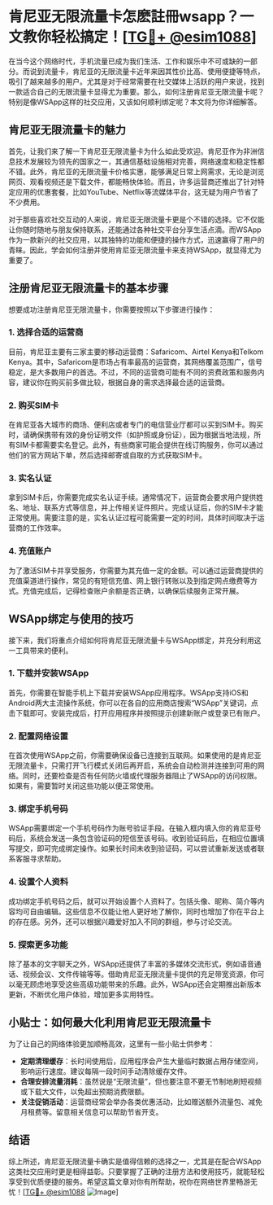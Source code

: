 # 肯尼亚无限流量卡怎麽註冊wsapp？一文教你轻松搞定！[[TG💪+ @esim1088](https://t.me/s/esim1088)]

在当今这个网络时代，手机流量已成为我们生活、工作和娱乐中不可或缺的一部分。而说到流量卡，肯尼亚的无限流量卡近年来因其性价比高、使用便捷等特点，吸引了越来越多的用户。尤其是对于经常需要在社交媒体上活跃的用户来说，找到一款适合自己的无限流量卡显得尤为重要。那么，如何注册肯尼亚无限流量卡呢？特别是像WSApp这样的社交应用，又该如何顺利绑定呢？本文将为你详细解答。

## 肯尼亚无限流量卡的魅力

首先，让我们来了解一下肯尼亚无限流量卡为什么如此受欢迎。肯尼亚作为非洲信息技术发展较为领先的国家之一，其通信基础设施相对完善，网络速度和稳定性都不错。此外，肯尼亚的无限流量卡价格实惠，能够满足日常上网需求，无论是浏览网页、观看视频还是下载文件，都能畅快体验。而且，许多运营商还推出了针对特定应用的优惠套餐，比如YouTube、Netflix等流媒体平台，这无疑为用户节省了不少费用。

对于那些喜欢社交互动的人来说，肯尼亚无限流量卡更是个不错的选择。它不仅能让你随时随地与朋友保持联系，还能通过各种社交平台分享生活点滴。而WSApp作为一款新兴的社交应用，以其独特的功能和便捷的操作方式，迅速赢得了用户的青睐。因此，学会如何注册并使用肯尼亚无限流量卡来支持WSApp，就显得尤为重要了。

## 注册肯尼亚无限流量卡的基本步骤

想要成功注册肯尼亚无限流量卡，你需要按照以下步骤进行操作：

### 1. 选择合适的运营商

目前，肯尼亚主要有三家主要的移动运营商：Safaricom、Airtel Kenya和Telkom Kenya。其中，Safaricom是市场占有率最高的运营商，其网络覆盖范围广，信号稳定，是大多数用户的首选。不过，不同的运营商可能有不同的资费政策和服务内容，建议你在购买前多做比较，根据自身的需求选择最合适的运营商。

### 2. 购买SIM卡

在肯尼亚各大城市的商场、便利店或者专门的电信营业厅都可以买到SIM卡。购买时，请确保携带有效的身份证明文件（如护照或身份证），因为根据当地法规，所有SIM卡都需要实名登记。此外，有些商家可能会提供在线订购服务，你可以通过他们的官方网站下单，然后选择邮寄或自取的方式获取SIM卡。

### 3. 实名认证

拿到SIM卡后，你需要完成实名认证手续。通常情况下，运营商会要求用户提供姓名、地址、联系方式等信息，并上传相关证件照片。完成认证后，你的SIM卡才能正常使用。需要注意的是，实名认证过程可能需要一定的时间，具体时间取决于运营商的工作效率。

### 4. 充值账户

为了激活SIM卡并享受服务，你需要为其充值一定的金额。可以通过运营商提供的充值渠道进行操作，常见的有短信充值、网上银行转账以及到指定网点缴费等方式。充值完成后，记得检查账户余额是否正确，以确保后续服务正常开展。

## WSApp绑定与使用的技巧

接下来，我们将重点介绍如何将肯尼亚无限流量卡与WSApp绑定，并充分利用这一工具带来的便利。

### 1. 下载并安装WSApp

首先，你需要在智能手机上下载并安装WSApp应用程序。WSApp支持iOS和Android两大主流操作系统，你可以在各自的应用商店搜索“WSApp”关键词，点击下载即可。安装完成后，打开应用程序并按照提示创建新账户或登录已有账户。

### 2. 配置网络设置

在首次使用WSApp之前，你需要确保设备已连接到互联网。如果使用的是肯尼亚无限流量卡，只需打开飞行模式关闭后再开启，系统会自动检测并连接到可用的网络。同时，还要检查是否有任何防火墙或代理服务器阻止了WSApp的访问权限。如果有，需要暂时关闭这些功能以便正常使用。

### 3. 绑定手机号码

WSApp需要绑定一个手机号码作为账号验证手段。在输入框内填入你的肯尼亚号码后，系统会发送一条包含验证码的短信至该号码。收到验证码后，在相应位置填写提交，即可完成绑定操作。如果长时间未收到验证码，可以尝试重新发送或者联系客服寻求帮助。

### 4. 设置个人资料

成功绑定手机号码之后，就可以开始设置个人资料了。包括头像、昵称、简介等内容均可自由编辑。这些信息不仅能让他人更好地了解你，同时也增加了你在平台上的存在感。另外，还可以根据兴趣爱好加入不同的群组，参与讨论交流。

### 5. 探索更多功能

除了基本的文字聊天之外，WSApp还提供了丰富的多媒体交流形式，例如语音通话、视频会议、文件传输等等。借助肯尼亚无限流量卡提供的充足带宽资源，你可以毫无顾虑地享受这些高级功能带来的乐趣。此外，WSApp还会定期推出新版本更新，不断优化用户体验，增加更多实用特性。

## 小贴士：如何最大化利用肯尼亚无限流量卡

为了让自己的网络体验更加顺畅高效，这里有一些小贴士供参考：

- **定期清理缓存**：长时间使用后，应用程序会产生大量临时数据占用存储空间，影响运行速度。建议每隔一段时间手动清除缓存文件。
- **合理安排流量消耗**：虽然说是“无限流量”，但也要注意不要无节制地刷短视频或下载大文件，以免超出预期消费限额。
- **关注促销活动**：运营商经常会举办各类优惠活动，比如赠送额外流量包、减免月租费等。留意相关信息可以帮助节省开支。

## 结语

综上所述，肯尼亚无限流量卡确实是值得信赖的选择之一，尤其是在配合WSApp这类社交应用时更是相得益彰。只要掌握了正确的注册方法和使用技巧，就能轻松享受到优质便捷的服务。希望这篇文章对你有所帮助，祝你在网络世界里畅游无忧！[[TG💪+ @esim1088](https://t.me/s/esim1088) ![Image](https://i.postimg.cc/4NQfJmqS/Snipaste-2025-05-13-00-14-12.png)]